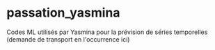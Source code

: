 # passation_yasmina
Codes ML utilisés par Yasmina pour la prévision de séries temporelles (demande de transport en l'occurrence ici)
